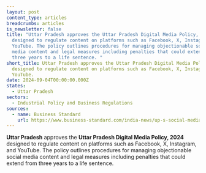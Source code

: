 ```yaml
---
layout: post
content_type: articles
breadcrumbs: articles
is_newsletter: false
title: "Uttar Pradesh approves the Uttar Pradesh Digital Media Policy, 2024
  designed to regulate content on platforms such as Facebook, X, Instagram, and
  YouTube. The policy outlines procedures for managing objectionable social
  media content and legal measures including penalties that could extend from
  three years to a life sentence. "
short_title: Uttar Pradesh approves the Uttar Pradesh Digital Media Policy, 2024
  designed to regulate content on platforms such as Facebook, X, Instagram, and
  YouTube.
date: 2024-09-04T00:00:00.000Z
states:
  - Uttar Pradesh
sectors:
  - Industrial Policy and Business Regulations
sources:
  - name: Business Standard
    url: https://www.business-standard.com/india-news/up-s-social-media-policy-life-term-for-anti-national-posts-cap-on-earning-124082800464_1.html
---
```

**Uttar Pradesh** approves the **Uttar Pradesh Digital Media Policy, 2024** designed to regulate content on platforms such as Facebook, X, Instagram, and YouTube. The policy outlines procedures for managing objectionable social media content and legal measures including penalties that could extend from three years to a life sentence.
